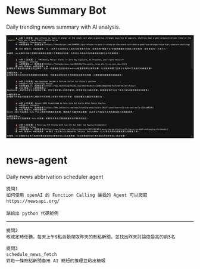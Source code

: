 # News Summary Bot

Daily trending news summary with AI analysis.

![News Summary Result](/img/result.png)

# news-agent
Daily news abbrivation scheduler agent 

```
提問1 
如何使用 openAI 的 Function Calling 讓我的 Agent 可以爬取
https://newsapi.org/ 

請給出 python 代碼範例
```
---
```
提問2
改成定時任務，每天上午9點自動爬取昨天的熱點新聞，並找出昨天討論度最高的前5名

```
```
提問3
schedule_news_fetch 
對每一條熱點新聞套用 AI 簡短的推理並給出簡報

```
